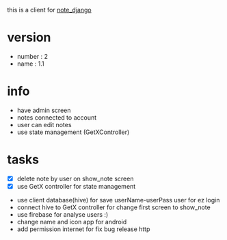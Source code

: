 this is a client for [note_django](https://github.com/samanba81/note_django)

# version
- number : 2
- name : 1.1

# info 
 - have admin screen
 - notes connected to account
 - user can edit notes
 - use state management (GetXController)

# tasks
  - [x] delete note by user on show_note screen
  - [x] use GetX controller for state management
  - use client database(hive) for save userName-userPass user for ez login
  - connect hive to GetX controller for change first screen to show_note
  - use firebase for analyse users :)
  - change name and icon app for android
  - add permission internet for fix bug release http
